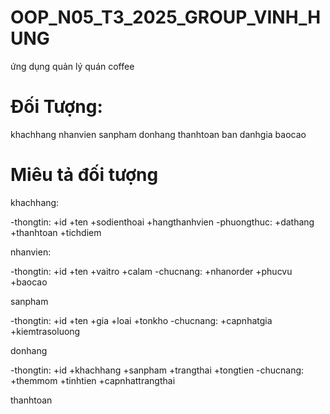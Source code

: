 # OOP_N05_T3_2025_GROUP_VINH_HUNG

ứng dụng quản lý quán coffee

# Đối Tượng:

khachhang
nhanvien
sanpham
donhang
thanhtoan
ban
danhgia
baocao

# Miêu tả đối tượng

khachhang:

-thongtin:
+id
+ten
+sodienthoai
+hangthanhvien
-phuongthuc:
+dathang
+thanhtoan
+tichdiem

nhanvien:

-thongtin:
+id
+ten
+vaitro
+calam
-chucnang:
+nhanorder
+phucvu
+baocao

sanpham

-thongtin:
+id
+ten
+gia
+loai
+tonkho
-chucnang:
+capnhatgia
+kiemtrasoluong

donhang

-thongtin:
+id
+khachhang
+sanpham
+trangthai
+tongtien
-chucnang:
+themmom
+tinhtien
+capnhattrangthai

thanhtoan


